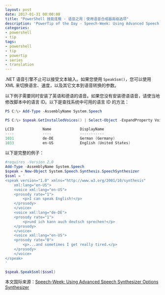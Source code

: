 ```yaml
---
layout: post
date: 2017-01-31 00:00:00
title: "PowerShell 技能连载 - 语音之周：使用语音合成器高级选项"
description: 'PowerTip of the Day - Speech-Week: Using Advanced Speech Synthesizer Options Synthesizer'
categories:
- powershell
- tip
tags:
- powershell
- tip
- powertip
- series
- translation
---
```

.NET 语音引擎不止可以接受文本输入。如果您使用 `SpeakSsm()`，您可以使用 XML 来切换语言、速度，以及其它文本到语音转换的参数。

以下例子需要同时安装了英语和德语的语音。如果您没有安装德语语音，请使当地修改脚本中的语言 ID。以下是查找系统中可用的语言 ID 的方法：

```powershell
PS C:\> Add-Type -AssemblyName System.Speech 

PS C:\> $speak.GetInstalledVoices() | Select-Object -ExpandProperty VoiceInfo | Select-Object -ExpandProperty Culture | Sort-Object -Unique

LCID             Name             DisplayName                                                                                         
----             ----             -----------                                                                                         
1031             de-DE            German (Germany)                                                                                    
1033             en-US            English (United States)
```

以下是完整的例子：

```powershell
#requires -Version 2.0
Add-Type -AssemblyName System.Speech
$speak = New-Object System.Speech.Synthesis.SpeechSynthesizer
$ssml = '
<speak version="1.0" xmlns="http://www.w3.org/2001/10/synthesis" 
    xml:lang="en-US">
    <voice xml:lang="en-US">
    <prosody rate="1">
        <p>I can speak English!</p>
    </prosody>
    </voice>
    <voice xml:lang="de-DE">
    <prosody rate="1">
        <p>und ich kann auch deutsch sprechen!</p>
    </prosody>
    </voice>
    <voice xml:lang="en-US">
    <prosody rate="0">
        <p>...and sometimes I get really tired.</p>
    </prosody>
    </voice>
</speak>
'

$speak.SpeakSsml($ssml)
```

<!--more-->
本文国际来源：[Speech-Week: Using Advanced Speech Synthesizer Options Synthesizer](http://community.idera.com/powershell/powertips/b/tips/posts/speech-week-using-advanced-speech-synthesizer-options-synthesizer)
